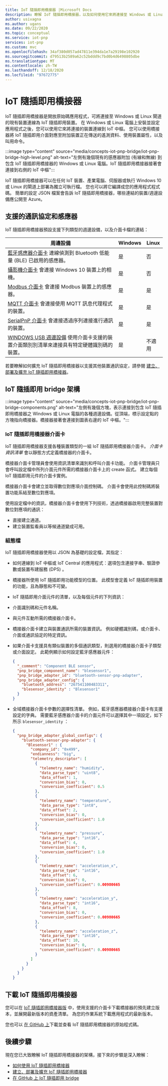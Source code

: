 ```yaml
---
title: IoT 隨插即用橋接器 |Microsoft Docs
description: 瞭解 IoT 隨插即用橋接器，以及如何使用它來將連接至 Windows 或 Linux 閘道的現有裝置連線為 IoT 隨插即用裝置。
author: usivagna
ms.author: ugans
ms.date: 09/22/2020
ms.topic: conceptual
ms.service: iot-pnp
services: iot-pnp
ms.custom: mvc
ms.openlocfilehash: 34af380d057ad47811e394da1e7a29198e102920
ms.sourcegitcommit: d79513b2589a62c52bddd9c7bd0b4d6498805dbe
ms.translationtype: MT
ms.contentlocale: zh-TW
ms.lasthandoff: 12/18/2020
ms.locfileid: "97672775"
---
```

# <a name="iot-plug-and-play-bridge"></a>IoT 隨插即用橋接器

IoT 隨插即用橋接器是開放原始碼應用程式，可將連接至 Windows 或 Linux 閘道的現有裝置連線為 IoT 隨插即用裝置。 在 Windows 或 Linux 電腦上安裝並設定應用程式之後，您可以使用它來將連接的裝置連線到 IoT 中樞。 您可以使用橋接器將 IoT 隨插即用介面對應至附加裝置正在傳送的遙測資料、使用裝置屬性，以及叫用命令。

:::image type="content" source="media/concepts-iot-pnp-bridge/iot-pnp-bridge-high-level.png" alt-text="左側有幾個現有的感應器附加 (有線和無線) 到包含 IoT 隨插即用橋接器的 Windows 或 Linux 電腦。IoT 隨插即用橋接器接著會連接到右側的 IoT 中樞":::

IoT 隨插即用橋接器可以在任何 IoT 裝置、產業電腦、伺服器或執行 Windows 10 或 Linux 的閘道上部署為獨立可執行檔。 您也可以將它編譯成您的應用程式程式碼。 簡單的設定 JSON 檔案會告訴 IoT 隨插即用橋接器，哪些連結的裝置/週邊設備應公開至 Azure。

## <a name="supported-protocols-and-sensors"></a>支援的通訊協定和感應器

IoT 隨插即用橋接器預設支援下列類型的週邊設備，以及介面卡檔的連結：

|周邊設備|Windows|Linux|
|---------|---------|---------|
|[藍牙感應器介面卡](https://github.com/Azure/iot-plug-and-play-bridge/blob/master/pnpbridge/docs/bluetooth_sensor_adapter.md) 連線偵測到 Bluetooth 低能量 (BLE) 已啟用的感應器。       |是|否|
|[攝影機介面卡](https://github.com/Azure/iot-plug-and-play-bridge/blob/master/pnpbridge/docs/camera_adapter.md) 會連接 Windows 10 裝置上的相機。               |是|否|
|[Modbus 介面卡](https://github.com/Azure/iot-plug-and-play-bridge/blob/master/pnpbridge/docs/modbus_adapters.md) 會連接 Modbus 裝置上的感應器。              |是|是|
|[MQTT 介面卡](https://github.com/Azure/iot-plug-and-play-bridge/blob/master/pnpbridge/docs/mqtt_adapter.md) 會連接使用 MQTT 訊息代理程式的裝置。                  |是|是|
|[SerialPnP 介面卡](https://github.com/Azure/iot-plug-and-play-bridge/blob/master/serialpnp/Readme.md) 會連接透過序列連接進行通訊的裝置。               |是|是|
|[WINDOWS USB 週邊設備](https://github.com/Azure/iot-plug-and-play-bridge/blob/master/pnpbridge/docs/coredevicehealth_adapter.md) 使用介面卡支援的裝置介面類別別清單來連接具有特定硬體識別碼的裝置。  |是|不適用|

若要瞭解如何擴充 IoT 隨插即用橋接器以支援其他裝置通訊協定，請參閱 [建立、部署及擴充 IoT 隨插即用橋接器](howto-build-deploy-extend-pnp-bridge.md)。

## <a name="iot-plug-and-play-bridge-architecture"></a>IoT 隨插即用 bridge 架構

:::image type="content" source="media/concepts-iot-pnp-bridge/iot-pnp-bridge-components.png" alt-text="左側有幾個方塊，表示連接到包含 IoT 隨插即用橋接器之 Windows 或 Linux 電腦的各種週邊設備。從頂端，標示設定點的方塊指向橋接器。橋接器接著會連接到圖表右邊的 IoT 中樞。":::

### <a name="iot-plug-and-play-bridge-adapters"></a>IoT 隨插即用橋接器介面卡

IoT 隨插即用橋接器支援各種裝置類型的一組 IoT 隨插即用橋接器介面卡。 *介面卡資訊清單* 會以靜態方式定義橋接器的介面卡。

橋接器介面卡管理員會使用資訊清單來識別和呼叫介面卡功能。 介面卡管理員只會呼叫設定檔中所列介面元件所需的橋接器介面卡上的 create 函式。 建立每個 IoT 隨插即用元件的介面卡實例。

橋接器介面卡會建立並取得數位對應項介面控制碼。 介面卡會使用此控制碼將裝置功能系結至數位對應項。

使用設定檔中的資訊，橋接器介面卡會使用下列技術，透過橋接器啟用完整裝置對數位對應項的通訊：

- 直接建立通道。
- 建立裝置監看員以等候通道變成可用。

### <a name="configuration-file"></a>組態檔

IoT 隨插即用橋接器使用以 JSON 為基礎的設定檔，其指定：

- 如何連線到 IoT 中樞或 IoT Central 的應用程式：選項包含連接字串、驗證參數或裝置布建服務 (DPS) 。
- 橋接器所使用 IoT 隨插即用功能模型的位置。 此模型會定義 IoT 隨插即用裝置的功能，且為靜態和不可變。
- IoT 隨插即用介面元件的清單，以及每個元件的下列資訊：
- 介面識別碼和元件名稱。
- 與元件互動所需的橋接器介面卡。
- 橋接器介面卡建立與裝置通訊所需的裝置資訊。 例如硬體識別碼，或介面卡、介面或通訊協定的特定資訊。
- 如果介面卡支援具有類似裝置的多個通訊類型，則選用的橋接器介面卡子類型或介面設定。 此範例顯示如何設定藍牙感應器元件：

    ```json
    {
      "_comment": "Component BLE sensor",
      "pnp_bridge_component_name": "blesensor1",
      "pnp_bridge_adapter_id": "bluetooth-sensor-pnp-adapter",
      "pnp_bridge_adapter_config": {
        "bluetooth_address": "267541100483311",
        "blesensor_identity" : "Blesensor1"
      }
    }
    ```

- 全域橋接器介面卡參數的選擇性清單。 例如，藍牙感應器橋接器介面卡有支援設定的字典。 需要藍牙感應器介面卡的介面元件可以選擇其中一項設定，如下所示 `blesensor_identity` ：

    ```json
    {
      "pnp_bridge_adapter_global_configs": {
        "bluetooth-sensor-pnp-adapter": {
          "Blesensor1" : {
            "company_id": "0x499",
            "endianness": "big",
            "telemetry_descriptor": [
              {
                "telemetry_name": "humidity",
                "data_parse_type": "uint8",
                "data_offset": 1,
                "conversion_bias": 0,
                "conversion_coefficient": 0.5
              },
              {
                "telemetry_name": "temperature",
                "data_parse_type": "int8",
                "data_offset": 2,
                "conversion_bias": 0,
                "conversion_coefficient": 1.0
              },
              {
                "telemetry_name": "pressure",
                "data_parse_type": "int16",
                "data_offset": 4,
                "conversion_bias": 0,
                "conversion_coefficient": 1.0
              },
              {
                "telemetry_name": "acceleration_x",
                "data_parse_type": "int16",
                "data_offset": 6,
                "conversion_bias": 0,
                "conversion_coefficient": 0.00980665
              },
              {
                "telemetry_name": "acceleration_y",
                "data_parse_type": "int16",
                "data_offset": 8,
                "conversion_bias": 0,
                "conversion_coefficient": 0.00980665
              },
              {
                "telemetry_name": "acceleration_z",
                "data_parse_type": "int16",
                "data_offset": 10,
                "conversion_bias": 0,
                "conversion_coefficient": 0.00980665
              }
            ]
          }
        }
      }
    }
    ```

## <a name="download-iot-plug-and-play-bridge"></a>下載 IoT 隨插即用橋接器

您可以在 [IoT 隨插即用橋接器版](https://github.com/Azure/iot-plug-and-play-bridge/releases) 中，使用支援的介面卡下載橋接器的預先建立版本，並展開最新版本的資產清單。 為您的作業系統下載應用程式的最新版本。

您也可以 [在 GitHub 上](https://github.com/Azure/iot-plug-and-play-bridge)下載並查看 IoT 隨插即用橋接器的原始程式碼。

## <a name="next-steps"></a>後續步驟

現在您已大致瞭解 IoT 隨插即用橋接器的架構，接下來的步驟是深入瞭解：

- [如何使用 IoT 隨插即用橋接器](./howto-use-iot-pnp-bridge.md)
- [建立、部署及擴充 IoT 隨插即用橋接器](howto-build-deploy-extend-pnp-bridge.md)
- [在 GitHub 上 IoT 隨插即用 bridge](https://github.com/Azure/iot-plug-and-play-bridge)
